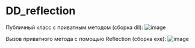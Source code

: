 # DD_reflection
Публичный класс с приватным методом (сборка dll):
![image](https://github.com/raccoonek/DD_reflection/assets/122537457/dca6cee1-04ce-49b6-801b-7d3580165fc2)

Вызов приватного метода с помощью Reflection (сборка exe):
![image](https://github.com/raccoonek/DD_reflection/assets/122537457/86d20d29-1ea6-422c-8a89-aeeeba65e4e5)
